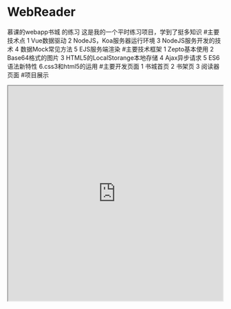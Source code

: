 # WebReader
慕课的webapp书城 的练习
这是我的一个平时练习项目，学到了挺多知识
#主要技术点
1 Vue数据驱动
2 NodeJS，Koa服务器运行环境
3 NodeJS服务开发的技术
4 数据Mock常见方法
5 EJS服务端渲染
#主要技术框架
1 Zepto基本使用
2 Base64格式的图片
3 HTML5的LocalStorange本地存储
4 Ajax异步请求
5 ES6语法新特性
6.css3和html5的运用
#主要开发页面
1 书城首页
2 书架页
3 阅读器页面
#项目展示
<iframe height=500 width=500 src="https://github.com/Sweet-kiss/WebReader/blob/master/static/bookgif/book.gif">
